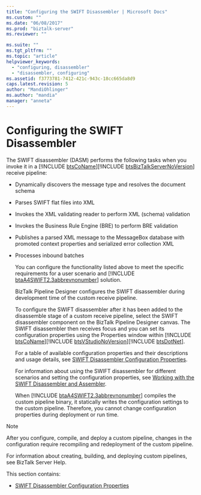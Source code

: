 ```yaml
---
title: "Configuring the SWIFT Disassembler | Microsoft Docs"
ms.custom: ""
ms.date: "06/08/2017"
ms.prod: "biztalk-server"
ms.reviewer: ""

ms.suite: ""
ms.tgt_pltfrm: ""
ms.topic: "article"
helpviewer_keywords: 
  - "configuring, disassembler"
  - "disassembler, configuring"
ms.assetid: f3773781-7412-421c-943c-18cc665da8d9
caps.latest.revision: 5
author: "MandiOhlinger"
ms.author: "mandia"
manager: "anneta"
---
```

# Configuring the SWIFT Disassembler
The SWIFT disassembler (DASM) performs the following tasks when you invoke it in a [!INCLUDE [btsCoName](../../includes/btsconame-md.md)][!INCLUDE [btsBizTalkServerNoVersion](../../includes/btsbiztalkservernoversion-md.md)] receive pipeline:  
  
- Dynamically discovers the message type and resolves the document schema  
  
- Parses SWIFT flat files into XML  
  
- Invokes the XML validating reader to perform XML (schema) validation  
  
- Invokes the Business Rule Engine (BRE) to perform BRE validation  
  
- Publishes a parsed XML message to the MessageBox database with promoted context properties and serialized error collection XML  
  
- Processes inbound batches  
  
  You can configure the functionality listed above to meet the specific requirements for a user scenario and [!INCLUDE [btaA4SWIFT2.3abbrevnonumber](../../includes/btaa4swift2-3abbrevnonumber-md.md)] solution.  
  
  BizTalk Pipeline Designer configures the SWIFT disassembler during development time of the custom receive pipeline.  
  
  To configure the SWIFT disassembler after it has been added to the disassemble stage of a custom receive pipeline, select the SWIFT disassembler component on the BizTalk Pipeline Designer canvas. The SWIFT disassembler then receives focus and you can set its configuration properties using the Properties window within [!INCLUDE [btsCoName](../../includes/btsconame-md.md)][!INCLUDE [btsVStudioNoVersion](../../includes/btsvstudionoversion-md.md)][!INCLUDE [btsDotNet](../../includes/btsdotnet-md.md)].  
  
  For a table of available configuration properties and their descriptions and usage details, see [SWIFT Disassembler Configuration Properties](../../adapters-and-accelerators/accelerator-swift/swift-disassembler-configuration-properties.md).  
  
  For information about using the SWIFT disassembler for different scenarios and setting the configuration properties, see [Working with the SWIFT Disassembler and Assembler](../../adapters-and-accelerators/accelerator-swift/working-with-the-swift-disassembler-and-assembler.md).  
  
  When [!INCLUDE [btaA4SWIFT2.3abbrevnonumber](../../includes/btaa4swift2-3abbrevnonumber-md.md)] compiles the custom pipeline binary, it statically writes the configuration settings to the custom pipeline. Therefore, you cannot change configuration properties during deployment or run time.  
  
> [!NOTE]
>  After you configure, compile, and deploy a custom pipeline, changes in the configuration require recompiling and redeployment of the custom pipeline.  
  
 For information about creating, building, and deploying custom pipelines, see BizTalk Server Help.  
  
 This section contains:  
  
-   [SWIFT Disassembler Configuration Properties](../../adapters-and-accelerators/accelerator-swift/swift-disassembler-configuration-properties.md)
